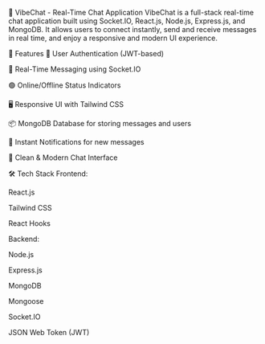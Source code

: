 💬 VibeChat - Real-Time Chat Application
VibeChat is a full-stack real-time chat application built using Socket.IO, React.js, Node.js, Express.js, and MongoDB. It allows users to connect instantly, send and receive messages in real time, and enjoy a responsive and modern UI experience.

<!-- Optional image -->

🚀 Features
🔐 User Authentication (JWT-based)

💬 Real-Time Messaging using Socket.IO

🟢 Online/Offline Status Indicators

🖥️ Responsive UI with Tailwind CSS

📦 MongoDB Database for storing messages and users

📲 Instant Notifications for new messages

🧾 Clean & Modern Chat Interface

🛠️ Tech Stack
Frontend:

React.js

Tailwind CSS

React Hooks

Backend:

Node.js

Express.js

MongoDB

Mongoose

Socket.IO

JSON Web Token (JWT)
